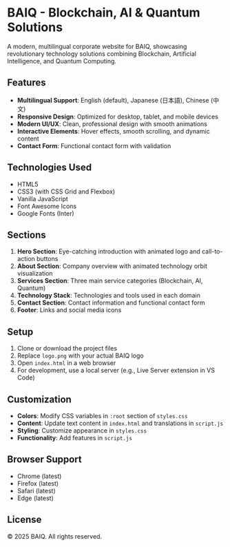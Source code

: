 # BAIQ - Blockchain, AI & Quantum Solutions

A modern, multilingual corporate website for BAIQ, showcasing revolutionary technology solutions combining Blockchain, Artificial Intelligence, and Quantum Computing.

## Features

- **Multilingual Support**: English (default), Japanese (日本語), Chinese (中文)
- **Responsive Design**: Optimized for desktop, tablet, and mobile devices
- **Modern UI/UX**: Clean, professional design with smooth animations
- **Interactive Elements**: Hover effects, smooth scrolling, and dynamic content
- **Contact Form**: Functional contact form with validation

## Technologies Used

- HTML5
- CSS3 (with CSS Grid and Flexbox)
- Vanilla JavaScript
- Font Awesome Icons
- Google Fonts (Inter)

## Sections

1. **Hero Section**: Eye-catching introduction with animated logo and call-to-action buttons
2. **About Section**: Company overview with animated technology orbit visualization
3. **Services Section**: Three main service categories (Blockchain, AI, Quantum)
4. **Technology Stack**: Technologies and tools used in each domain
5. **Contact Section**: Contact information and functional contact form
6. **Footer**: Links and social media icons

## Setup

1. Clone or download the project files
2. Replace `logo.png` with your actual BAIQ logo
3. Open `index.html` in a web browser
4. For development, use a local server (e.g., Live Server extension in VS Code)

## Customization

- **Colors**: Modify CSS variables in `:root` section of `styles.css`
- **Content**: Update text content in `index.html` and translations in `script.js`
- **Styling**: Customize appearance in `styles.css`
- **Functionality**: Add features in `script.js`

## Browser Support

- Chrome (latest)
- Firefox (latest)
- Safari (latest)
- Edge (latest)

## License

© 2025 BAIQ. All rights reserved.

